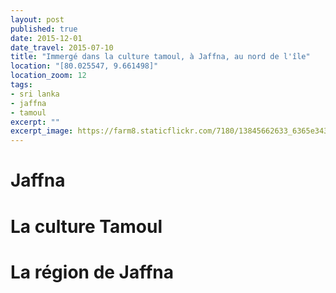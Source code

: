 ```yaml
---
layout: post
published: true
date: 2015-12-01
date_travel: 2015-07-10
title: "Immergé dans la culture tamoul, à Jaffna, au nord de l'île"
location: "[80.025547, 9.661498]"
location_zoom: 12
tags:
- sri lanka
- jaffna
- tamoul
excerpt: ""
excerpt_image: https://farm8.staticflickr.com/7180/13845662633_6365e34316_c.jpg
---
```


# Jaffna

# La culture Tamoul

# La région de Jaffna
